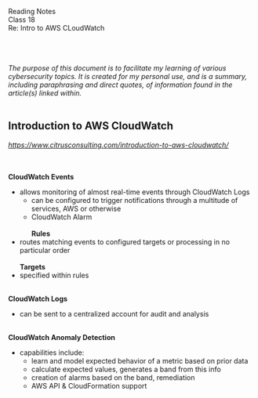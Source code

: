 Reading Notes <br>
Class 18<br>
Re: Intro to AWS CLoudWatch<br><br><br><br>

*The purpose of this document is to facilitate my learning of various cybersecurity topics.  It is created for my personal use, and is a summary, including paraphrasing and direct quotes, of information found in the article(s) linked within.*<br><br>

## Introduction to AWS CloudWatch
*https://www.citrusconsulting.com/introduction-to-aws-cloudwatch/*
<br><br><br>

**CloudWatch Events**
- allows monitoring of almost real-time events through CloudWatch Logs
    - can be configured to trigger notifications through a multitude of services, AWS or otherwise 
    - CloudWatch Alarm
<br><br>
**Rules**
- routes matching events to configured targets or processing in no particular order
<br><br>
**Targets**
- specified within rules
<br><br>

**CloudWatch Logs** 
- can be sent to a centralized account for audit and analysis
<br><br>

**CloudWatch Anomaly Detection**
- capabilities include: 
    - learn and model expected behavior of a metric based on prior data
    - calculate expected values, generates a band from this info
    - creation of alarms based on the band, remediation
    - AWS API & CloudFormation support
<br><br><br><br>